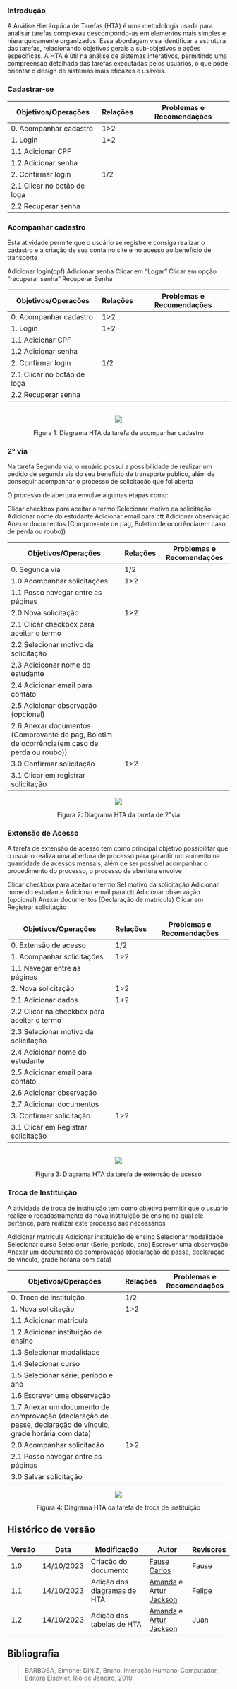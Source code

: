 ### Introdução

A Análise Hierárquica de Tarefas (HTA) é uma metodologia usada para analisar tarefas complexas descompondo-as em elementos mais simples e hierarquicamente organizados. Essa abordagem visa identificar a estrutura das tarefas, relacionando objetivos gerais a sub-objetivos e ações específicas. A HTA é útil na análise de sistemas interativos, permitindo uma compreensão detalhada das tarefas executadas pelos usuários, o que pode orientar o design de sistemas mais eficazes e usáveis.

### Cadastrar-se

| Objetivos/Operações | Relações| Problemas e Recomendações|
| ------ | ------ | ------ |
|0. Acompanhar cadastro| 1>2 | |
|1. Login| 1+2 ||
|1.1 Adicionar CPF|     | |
|1.2 Adicionar senha|     | |
|2. Confirmar login|  1/2   | |
|2.1 Clicar no botão de loga|     | |
|2.2 Recuperar senha|     | |


### Acompanhar cadastro

Esta atividade permite que o usuário se registre e consiga realizar o cadastro e a criação de sua conta no site e no acesso ao benefício de transporte 

Adicionar login(cpf)
Adicionar senha
Clicar em “Logar”
Clicar em opção “recuperar senha”
Recuperar Senha

| Objetivos/Operações | Relações| Problemas e Recomendações|
| ------ | ------ | ------ |
|0. Acompanhar cadastro| 1>2 | |
|1. Login| 1+2 ||
|1.1 Adicionar CPF|     | |
|1.2 Adicionar senha|     | |
|2. Confirmar login|  1/2   | |
|2.1 Clicar no botão de loga|     | |
|2.2 Recuperar senha|     | |

<br>

<div style="text-align: center">
    <img src="https://github.com/Interacao-Humano-Computador/2023.2--BRB-Mobilidade/blob/main/docs/assets/diagramas%20hta/Diagrama%20acompanhar%20cadastro.png?raw=true">
    <p>Figura 1: Diagrama HTA da tarefa de acompanhar cadastro</p>
</div>

### 2° via

Na tarefa Segunda via, o usuário possui a possibilidade de realizar um pedido de segunda via do seu benefício de transporte ṕublico, além de conseguir acompanhar o processo de solicitação que foi aberta

O processo de abertura envolve algumas etapas como:

Clicar checkbox para aceitar o termo
Selecionar motivo da solicitação
Adicionar nome do estudante
Adicionar email para ctt
Adicionar observação 
Anexar documentos (Comprovante de pag, Boletim de ocorrência(em caso de perda ou roubo))

| Objetivos/Operações | Relações| Problemas e Recomendações|
| ------ | ------ | ------ |
|0. Segunda via |     1/2   | |
|1.0 Acompanhar solicitações  | 1>2  | |
|1.1 Posso navegar entre as páginas  |        | |
|2.0 Nova solicitação|   1>2      | |
|2.1 Clicar checkbox para aceitar o termo|        | |
|2.2 Selecionar motivo da solicitação|        | |
|2.3 Adiciconar nome do estudante|        | |
|2.4 Adicionar email para contato|        | |
|2.5 Adicionar observação (opcional)|        | |
|2.6 Anexar documentos (Comprovante de pag, Boletim de ocorrência(em caso de perda ou roubo))|        | |
|3.0 Confirmar solicitação|    1>2     | |
|3.1 Clicar em registrar solicitação|        | |

<div style="text-align: center">
    <img src="https://github.com/Interacao-Humano-Computador/2023.2--BRB-Mobilidade/blob/main/docs/assets/diagramas%20hta/Diagrama%202via.png?raw=true">
    <p>Figura 2: Diagrama HTA da tarefa de 2°via</p>
</div>

### Extensão de Acesso

A tarefa de extensão de acesso tem como principal objetivo possibilitar que o usuário realiza uma abertura de processo para garantir um aumento na quantidade de acessos mensais, além de ser possível acompanhar o procedimento do processo, o processo de abertura envolve

Clicar checkbox para aceitar o termo
Sel motivo da solicitação
Adicionar nome do estudante
Adicionar email para ctt
Adicionar observação (opcional)
Anexar documentos (Declaração de matrícula)
Clicar em Registrar solicitação

| Objetivos/Operações | Relações| Problemas e Recomendações|
| ------ | ------ | ------ |
|0. Extensão de acesso| 1/2 ||
|1. Acompanhar solicitações| 1>2 ||
|1.1 Navegar entre as páginas|  ||
|2. Nova solicitação| 1>2 ||
|2.1 Adicionar dados|1+2 ||
|2.2 Clicar na checkbox para aceitar o termo|  ||
|2.3 Selecionar motivo da solicitação|  ||
|2.4 Adicionar nome do estudante|  ||
|2.5 Adicionar email para contato|  ||
|2.6 Adicionar observação|  ||
|2.7 Adicionar documentos|  ||
|3. Confirmar solicitação| 1>2 ||
|3.1 Clicar em Registrar solicitação|  ||

<br>

<div style="text-align: center">
    <img src="https://github.com/Interacao-Humano-Computador/2023.2--BRB-Mobilidade/blob/main/docs/assets/diagramas%20hta/Diagrama%20extensao%20de%20acesso.png?raw=true">
    <p>Figura 3: Diagrama HTA da tarefa de extensão de acesso</p>
</div>

### Troca de Instituição

A atividade de troca de instituição tem como objetivo permitir que o usuário realize o recadastramento da nova instituição de ensino na qual ele pertence, para realizar este processo são necessários

Adicionar matrícula
Adicionar instituição de ensino
Selecionar modalidade 
Selecionar curso
Selecionar (Série, período, ano)
Escrever uma observação
Anexar um documento de comprovação (declaração de passe, declaração de vínculo, grade horária com data)

| Objetivos/Operações | Relações| Problemas e Recomendações|
| ------ | ------ | ------ |
|0. Troca de instituição| 1/2 ||
|1. Nova solicitação| 1>2 ||
|1.1 Adicionar matrícula|  ||
|1.2 Adicionar instituição de ensino| ||
|1.3 Selecionar modalidade| ||
|1.4 Selecionar curso|  ||
|1.5 Selecionar série, período e ano|  ||
|1.6 Escrever uma observação|  ||
|1.7 Anexar um documento de comprovação (declaração de passe, declaração de vínculo, grade horária com data)|  ||
|2.0 Acompanhar solicitacão| 1>2 ||
|2.1 Posso navegar entre as páginas|  ||
|3.0 Salvar solicitação|  ||

<div style="text-align: center">
    <img src="https://github.com/Interacao-Humano-Computador/2023.2--BRB-Mobilidade/blob/main/docs/assets/diagramas%20hta/Diagrama%20troca%20de%20institui%C3%A7%C3%A3o.png?raw=true">
    <p>Figura 4: Diagrama HTA da tarefa de troca de instituição</p>
</div>

## Histórico de versão

| Versão | Data       | Modificação                             | Autor                         | Revisores                         |
| ------ | ---------- | --------------------------------------- | ----------------------------- | ----------------------------- |
|    1.0   |   14/10/2023   |   Criação do documento |  [Fause Carlos](https://github.com/FauseSkyWalker)|Fause|
|    1.1   |   14/10/2023   |   Adição dos diagramas de HTA |  [Amanda](https://github.com/Amandaaaaabreu) e [Artur Jackson](https://github.com/artur-jack) | Felipe |
|    1.2   |   14/10/2023   |   Adição das tabelas de HTA |  [Amanda](https://github.com/Amandaaaaabreu) e [Artur Jackson](https://github.com/artur-jack) | Juan |

## Bibliografia

> BARBOSA, Simone; DINIZ, Bruno. Interação Humano-Computador. Editora Elsevier, Rio de Janeiro, 2010.

